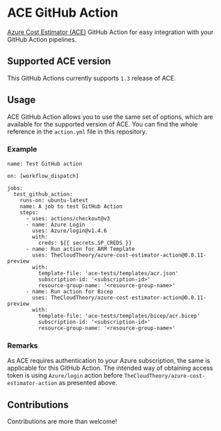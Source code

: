 # ACE GitHub Action
[Azure Cost Estimator (ACE)](https://github.com/TheCloudTheory/arm-estimator) GitHub Action for easy integration with your GitHub Action pipelines. 

## Supported ACE version
This GitHub Actions currently supports `1.3` release of ACE.

## Usage
ACE GitHub Action allows you to use the same set of options, which are available for the supported version of ACE. You can find the whole reference in the `action.yml` file in this repository.

### Example
```
name: Test GitHub action

on: [workflow_dispatch]

jobs:
  test_github_action:
    runs-on: ubuntu-latest
    name: A job to test GitHub Action
    steps:
      - uses: actions/checkout@v3
      - name: Azure Login
        uses: Azure/login@v1.4.6
        with:
          creds: ${{ secrets.SP_CREDS }}
      - name: Run action for ARM Template
        uses: TheCloudTheory/azure-cost-estimator-action@0.0.11-preview
        with:
          template-file: 'ace-tests/templates/acr.json'
          subscription-id: '<subscription-id>'
          resource-group-name: '<resource-group-name>'
      - name: Run action for Bicep
        uses: TheCloudTheory/azure-cost-estimator-action@0.0.11-preview
        with:
          template-file: 'ace-tests/templates/bicep/acr.bicep'
          subscription-id: '<subscription-id>'
          resource-group-name: '<resource-group-name>'
```

### Remarks
As ACE requires authentication to your Azure subscription, the same is applicable for this GitHub Action. The intended way of obtaining access token is using `Azure/login` action before `TheCloudTheory/azure-cost-estimator-action` as presented above.

## Contributions
Contributions are more than welcome!
